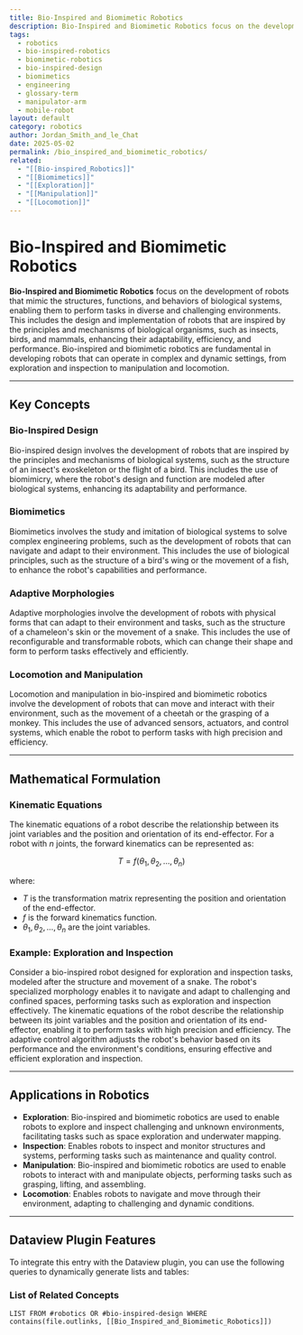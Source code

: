 ```yaml
---
title: Bio-Inspired and Biomimetic Robotics
description: Bio-Inspired and Biomimetic Robotics focus on the development of robots that mimic the structures, functions, and behaviors of biological systems, enabling them to perform tasks in diverse and challenging environments, from exploration and inspection to manipulation and locomotion.
tags:
  - robotics
  - bio-inspired-robotics
  - biomimetic-robotics
  - bio-inspired-design
  - biomimetics
  - engineering
  - glossary-term
  - manipulator-arm
  - mobile-robot
layout: default
category: robotics
author: Jordan_Smith_and_le_Chat
date: 2025-05-02
permalink: /bio_inspired_and_biomimetic_robotics/
related:
  - "[[Bio-inspired_Robotics]]"
  - "[[Biomimetics]]"
  - "[[Exploration]]"
  - "[[Manipulation]]"
  - "[[Locomotion]]"
---
```


# Bio-Inspired and Biomimetic Robotics

**Bio-Inspired and Biomimetic Robotics** focus on the development of robots that mimic the structures, functions, and behaviors of biological systems, enabling them to perform tasks in diverse and challenging environments. This includes the design and implementation of robots that are inspired by the principles and mechanisms of biological organisms, such as insects, birds, and mammals, enhancing their adaptability, efficiency, and performance. Bio-inspired and biomimetic robotics are fundamental in developing robots that can operate in complex and dynamic settings, from exploration and inspection to manipulation and locomotion.

---

## Key Concepts

### Bio-Inspired Design

Bio-inspired design involves the development of robots that are inspired by the principles and mechanisms of biological systems, such as the structure of an insect's exoskeleton or the flight of a bird. This includes the use of biomimicry, where the robot's design and function are modeled after biological systems, enhancing its adaptability and performance.

### Biomimetics

Biomimetics involves the study and imitation of biological systems to solve complex engineering problems, such as the development of robots that can navigate and adapt to their environment. This includes the use of biological principles, such as the structure of a bird's wing or the movement of a fish, to enhance the robot's capabilities and performance.

### Adaptive Morphologies

Adaptive morphologies involve the development of robots with physical forms that can adapt to their environment and tasks, such as the structure of a chameleon's skin or the movement of a snake. This includes the use of reconfigurable and transformable robots, which can change their shape and form to perform tasks effectively and efficiently.

### Locomotion and Manipulation

Locomotion and manipulation in bio-inspired and biomimetic robotics involve the development of robots that can move and interact with their environment, such as the movement of a cheetah or the grasping of a monkey. This includes the use of advanced sensors, actuators, and control systems, which enable the robot to perform tasks with high precision and efficiency.

---

## Mathematical Formulation

### Kinematic Equations

The kinematic equations of a robot describe the relationship between its joint variables and the position and orientation of its end-effector. For a robot with $n$ joints, the forward kinematics can be represented as:

$$
T = f(\theta_1, \theta_2, \ldots, \theta_n)
$$

where:
- $T$ is the transformation matrix representing the position and orientation of the end-effector.
- $f$ is the forward kinematics function.
- $\theta_1, \theta_2, \ldots, \theta_n$ are the joint variables.

### Example: Exploration and Inspection

Consider a bio-inspired robot designed for exploration and inspection tasks, modeled after the structure and movement of a snake. The robot's specialized morphology enables it to navigate and adapt to challenging and confined spaces, performing tasks such as exploration and inspection effectively. The kinematic equations of the robot describe the relationship between its joint variables and the position and orientation of its end-effector, enabling it to perform tasks with high precision and efficiency. The adaptive control algorithm adjusts the robot's behavior based on its performance and the environment's conditions, ensuring effective and efficient exploration and inspection.

---

## Applications in Robotics

- **Exploration**: Bio-inspired and biomimetic robotics are used to enable robots to explore and inspect challenging and unknown environments, facilitating tasks such as space exploration and underwater mapping.
- **Inspection**: Enables robots to inspect and monitor structures and systems, performing tasks such as maintenance and quality control.
- **Manipulation**: Bio-inspired and biomimetic robotics are used to enable robots to interact with and manipulate objects, performing tasks such as grasping, lifting, and assembling.
- **Locomotion**: Enables robots to navigate and move through their environment, adapting to challenging and dynamic conditions.

---

## Dataview Plugin Features

To integrate this entry with the Dataview plugin, you can use the following queries to dynamically generate lists and tables:

### List of Related Concepts

```dataview
LIST FROM #robotics OR #bio-inspired-design WHERE contains(file.outlinks, [[Bio_Inspired_and_Biomimetic_Robotics]])

